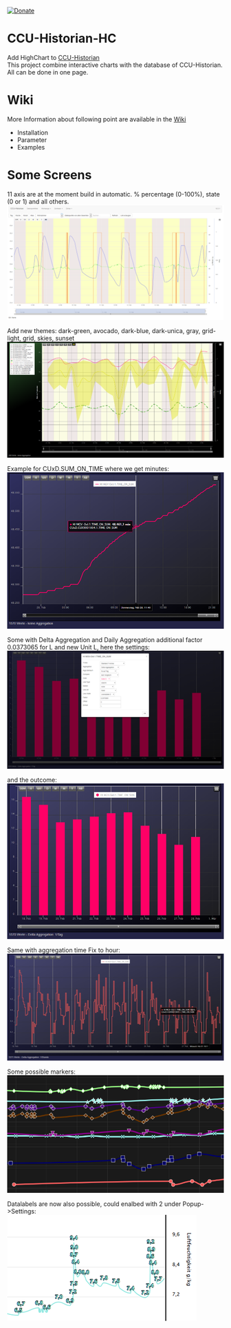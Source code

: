 [![Donate](https://img.shields.io/badge/Donate-PayPal-green.svg)](https://www.paypal.com/cgi-bin/webscr?cmd=_donations&business=UNR7TVPVH74TE&currency_code=EUR&source=url)

# CCU-Historian-HC  
Add HighChart to [CCU-Historian](https://github.com/mdzio/ccu-historian)  
This project combine interactive charts with the database of CCU-Historian. All can be done in one page.  

# Wiki

More Information about following point are available in the [Wiki](https://github.com/wakr70/CCU-Historian-HC/wiki) 
* Installation
* Parameter
* Examples

# Some Screens
11 axis are at the moment build in automatic. % percentage (0-100%), state (0 or 1) and all others.  
![](docs/screen.png)
 
Add new themes: dark-green, avocado, dark-blue, dark-unica, gray, grid-light, grid, skies, sunset
![](docs/screen3.png) 

Example for CUxD.SUM_ON_TIME where we get minutes:
![](docs/screen7.png)

Some with Delta Aggregation and Daily Aggregation additional factor 0.0373065 for L and new Unit L, here the settings:
![](docs/screen5.png)

and the outcome:
![](docs/screen6.png)

Same with aggregation time Fix to hour:
![](docs/screen8.png)

Some possible markers:  
![](docs/screen_marker1.png)

Datalabels are now also possible, could enalbed with 2 under Popup->Settings:  
![](docs/screen_datalabels.png)


